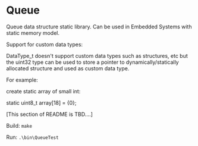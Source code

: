# Queue
Queue data structure static library. Can be used in Embedded Systems with static memory model.

Support for custom data types:

DataType_t doesn't support custom data types such as structures, etc but the uint32 type can be used to store a pointer to dynamically/statically allocated structure and used as custom data type.

For example: 

create static array of small int:

static uint8_t array[18] = {0};

[This section of README is TBD....]

Build:
```make```

Run:
```.\bin\QueueTest```



